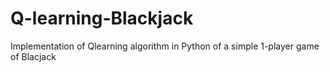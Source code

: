 # Q-learning-Blackjack

Implementation of Qlearning algorithm in Python of a simple 1-player game of Blacjack
